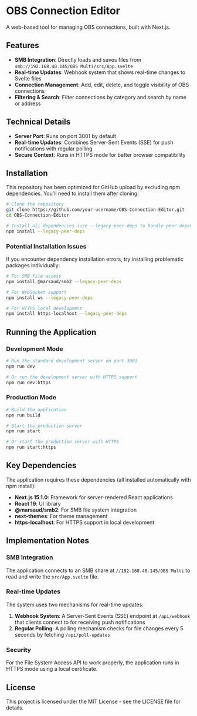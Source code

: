 # OBS Connection Editor

A web-based tool for managing OBS connections, built with Next.js.

## Features

- **SMB Integration**: Directly loads and saves files from `smb://192.168.40.145/OBS Multi/src/App.svelte`
- **Real-time Updates**: Webhook system that shows real-time changes to Svelte files
- **Connection Management**: Add, edit, delete, and toggle visibility of OBS connections
- **Filtering & Search**: Filter connections by category and search by name or address

## Technical Details

- **Server Port**: Runs on port 3001 by default
- **Real-time Updates**: Combines Server-Sent Events (SSE) for push notifications with regular polling
- **Secure Context**: Runs in HTTPS mode for better browser compatibility

## Installation

This repository has been optimized for GitHub upload by excluding npm dependencies. You'll need to install them after cloning:

```bash
# Clone the repository
git clone https://github.com/your-username/OBS-Connection-Editor.git
cd OBS-Connection-Editor

# Install all dependencies (use --legacy-peer-deps to handle peer dependency conflicts)
npm install --legacy-peer-deps
```

### Potential Installation Issues

If you encounter dependency installation errors, try installing problematic packages individually:

```bash
# For SMB file access
npm install @marsaud/smb2 --legacy-peer-deps

# For WebSocket support
npm install ws --legacy-peer-deps

# For HTTPS local development
npm install https-localhost --legacy-peer-deps
```

## Running the Application

### Development Mode

```bash
# Run the standard development server on port 3001
npm run dev

# Or run the development server with HTTPS support
npm run dev:https
```

### Production Mode

```bash
# Build the application
npm run build

# Start the production server
npm run start

# Or start the production server with HTTPS
npm run start:https
```

## Key Dependencies

The application requires these dependencies (all installed automatically with npm install):

- **Next.js 15.1.0**: Framework for server-rendered React applications
- **React 19**: UI library
- **@marsaud/smb2**: For SMB file system integration
- **next-themes**: For theme management
- **https-localhost**: For HTTPS support in local development

## Implementation Notes

### SMB Integration

The application connects to an SMB share at `//192.168.40.145/OBS Multi` to read and write the `src/App.svelte` file.

### Real-time Updates

The system uses two mechanisms for real-time updates:

1. **Webhook System**: A Server-Sent Events (SSE) endpoint at `/api/webhook` that clients connect to for receiving push notifications
2. **Regular Polling**: A polling mechanism checks for file changes every 5 seconds by fetching `/api/poll-updates`

### Security

For the File System Access API to work properly, the application runs in HTTPS mode using a local certificate.

## License

This project is licensed under the MIT License - see the LICENSE file for details. 
